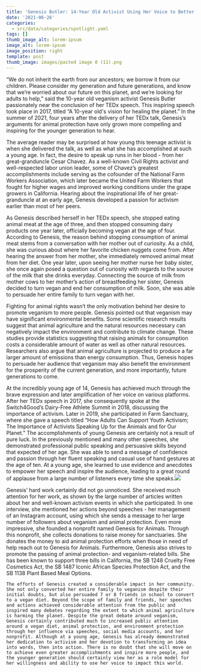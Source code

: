 ```yaml
---
title: 'Genesis Butler: 14-Year Old Activist Using Her Voice to Better the Planet'
date: '2021-06-26'
categories:
  - src/data/categories/spotlight.yaml
tags: []
thumb_image_alt: lorem-ipsum
image_alt: lorem-ipsum
image_position: right
template: post
thumb_image: images/pasted image 0 (11).png
---
```

“We do not inherit the earth from our ancestors; we borrow it from our children. Please consider my generation and future generations, and know that we’re worried about our future on this planet, and we’re looking for adults to help,” said the 10-year old veganism activist Genesis Butler passionately near the conclusion of her TEDx speech. This inspiring speech took place in 2017, titled “A 10-year old's vision for healing the planet.” In the summer of 2021, four years after the delivery of her TEDx talk, Genesis’s arguments for animal protection have only grown more compelling and inspiring for the younger generation to hear.


The average reader may be surprised at how young this teenage activist is when she delivered the talk, as well as what she has accomplished at such a young age. In fact, the desire to speak up runs in her blood - from her great-granduncle Cesar Chavez. As a well-known Civil Rights activist and well-respected labor union leader, some of Chavez’s greatest accomplishments include serving as the cofounder of the National Farm Workers Association, which later became the United Farm Workers that fought for higher wages and improved working conditions under the grape growers in California. Hearing about the inspirational life of her great-granduncle at an early age, Genesis developed a passion for activism earlier than most of her peers. 

As Genesis described herself in her TEDx speech, she stopped eating animal meat at the age of three, and then stopped consuming dairy products one year later, officially becoming vegan at the age of four. According to Genesis, the reason behind stopping consumption of animal meat stems from a conversation with her mother out of curiosity. As a child, she was curious about where her favorite chicken nuggets come from. After hearing the answer from her mother, she immediately removed animal meat from her diet. One year later, upon seeing her mother nurse her baby sister, she once again posed a question out of curiosity with regards to the source of the milk that she drinks everyday. Connecting the source of milk from mother cows to her mother’s action of breastfeeding her sister, Genesis decided to turn vegan and end her consumption of milk. Soon, she was able to persuade her entire family to turn vegan with her. 

Fighting for animal rights wasn’t the only motivation behind her desire to promote veganism to more people. Genesis pointed out that veganism may have significant environmental benefits. Some scientific research results suggest that animal agriculture and the natural resources necessary can negatively impact the environment and contribute to climate change. These studies provide statistics suggesting that raising animals for consumption costs a considerable amount of water as well as other natural resources. Researchers also argue that animal agriculture is projected to produce a far larger amount of emissions than energy consumption. Thus, Genesis hopes to persuade her audience that veganism may also benefit the environment for the prosperity of the current generation, and more importantly, future generations to come.

At the incredibly young age of 14, Genesis has achieved much through the brave expression and later amplification of her voice on various platforms. After her TEDx speech in 2017, she consequently spoke at the Switch4Good’s Dairy-Free Athlete Summit in 2018, discussing the importance of activism. Later in 2019, she participated in Farm Sanctuary, where she gave a speech titled “How Adults Can Support Youth Activism; The Importance of Activists Speaking Up for the Animals and for Our Planet.” The accomplishments of young Genesis are certainly not a result of pure luck. In the previously mentioned and many other speeches, she demonstrated professional public speaking and persuasive skills beyond that expected of her age. She was able to send a message of confidence and passion through her fluent speaking and casual use of hand gestures at the age of ten. At a young age, she learned to use evidence and anecdotes to empower her speech and inspire the audience, leading to a great round of applause from a large number of listeners every time she speaks.![](https://lh3.googleusercontent.com/3j5ZNO72YmhzSBBj6HksrDKmPlRqwbvqjkhUYDEdzl1GgH69N8CX-I3VYci4Rarev6SNKaJPl5kzoCs2wOfhE7CvtxwM16Tci_LCDuj0oiKSoZkSUNQ5GXvVU8AauAKi9NDZ8Hlk)

Genesis’ hard work certainly did not go unnoticed. She received much attention for her work, as shown by the large number of articles written about her and well-known activism events in which she participated. In one interview, she mentioned her actions beyond speeches - her management of an Instagram account, using which she sends a message to her large number of followers about veganism and animal protection. Even more impressive, she founded a nonprofit named Genesis for Animals. Through this nonprofit, she collects donations to raise money for sanctuaries. She donates the money to aid animal protection efforts when those in need of help reach out to Genesis for Animals. Furthermore, Genesis also strives to promote the passing of animal protection- and veganism-related bills. She has been known to support three bills in California, the SB 1248 Cruelty Free Cosmetics Act, the SB 1487 Iconic African Species Protection Act, and the SB 1138 Plant Based Meal Options.

	The efforts of Genesis created a considerable impact in her community. She not only converted her entire family to veganism despite their initial doubts, but also persuaded 7 or 8 friends in school to convert to a vegan diet. Beyond the scope of family and friends, her speeches and actions achieved considerable attention from the public and inspired many debates regarding the extent to which animal agriculture is harming the planet. Despite the great debate around veganism, Genesis certainly contributed much to increased public attention around a vegan diet, animal protection, and environment protection through her influence via speeches, social media accounts, and her nonprofit. Although at a young age, Genesis has already demonstrated her dedication to activism and her devotion to transforming an idea into words, then into action. There is no doubt that she will move on to achieve even greater accomplishments and inspire more people, and the younger generation should certainly view her as a role model for her willingness and ability to use her voice to impact this world.
